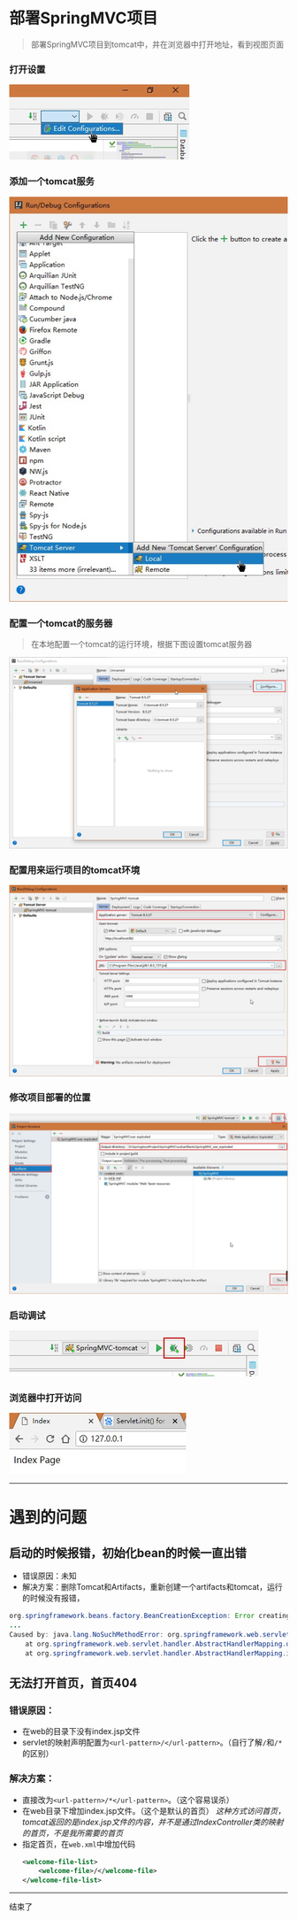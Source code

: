 # 部署SpringMVC项目
> 部署SpringMVC项目到tomcat中，并在浏览器中打开地址，看到视图页面

### 打开设置
![Alt config-1.jpg](../../images/spring-mvc/2/config-1.jpg "打开设置")

### 添加一个tomcat服务
![Alt config-2.jpg](../../images/spring-mvc/2/config-2.jpg "添加一个tomcat服务器")

### 配置一个tomcat的服务器
> 在本地配置一个tomcat的运行环境，根据下图设置tomcat服务器

![Alt config-3.jpg](../../images/spring-mvc/2/config-3.jpg "配置一个tomcat的服务器")

### 配置用来运行项目的tomcat环境
![Alt config-4.jpg](../../images/spring-mvc/2/config-4.jpg "添加一个tomcat服务器")

### 修改项目部署的位置
![Alt config-5.jpg](../../images/spring-mvc/2/config-5.jpg "添加一个tomcat服务器")

### 启动调试
![Alt debug-1.jpg](../../images/spring-mvc/2/debug-1.jpg "启动调试")

### 浏览器中打开访问
![Alt debug-2.jpg](../../images/spring-mvc/2/debug-2.jpg "浏览器中打开访问")

---
# 遇到的问题
## 启动的时候报错，初始化bean的时候一直出错
- 错误原因：未知
- 解决方案：删除Tomcat和Artifacts，重新创建一个artifacts和tomcat，运行的时候没有报错，

```java
org.springframework.beans.factory.BeanCreationException: Error creating bean with name 'org.springframework.web.servlet.mvc.method.annotation.RequestMappingHandlerMapping': Initialization of bean failed; nested exception is java.lang.NoSuchMethodError: org.springframework.web.servlet.handler.AbstractHandlerMapping.obtainApplicationContext()Lorg/springframework/context/ApplicationContext;
...
Caused by: java.lang.NoSuchMethodError: org.springframework.web.servlet.handler.AbstractHandlerMapping.obtainApplicationContext()Lorg/springframework/context/ApplicationContext;
	at org.springframework.web.servlet.handler.AbstractHandlerMapping.detectMappedInterceptors(AbstractHandlerMapping.java:269)
	at org.springframework.web.servlet.handler.AbstractHandlerMapping.initApplicationContext(AbstractHandlerMapping.java:243)
```

## 无法打开首页，首页404
### 错误原因：
- 在web的目录下没有index.jsp文件
- servlet的映射声明配置为`<url-pattern>/</url-pattern>`。（自行了解`/`和`/*`的区别）

### 解决方案：
- 直接改为`<url-pattern>/*</url-pattern>`。（这个容易误杀）
- 在web目录下增加index.jsp文件。（这个是默认的首页）
	*这种方式访问首页，tomcat返回的是index.jsp文件的内容，并不是通过IndexController类的映射的首页，不是我所需要的首页*
- 指定首页，在`web.xml`中增加代码
	```xml
	<welcome-file-list>
        <welcome-file>/</welcome-file>
    </welcome-file-list>
	```


---
结束了